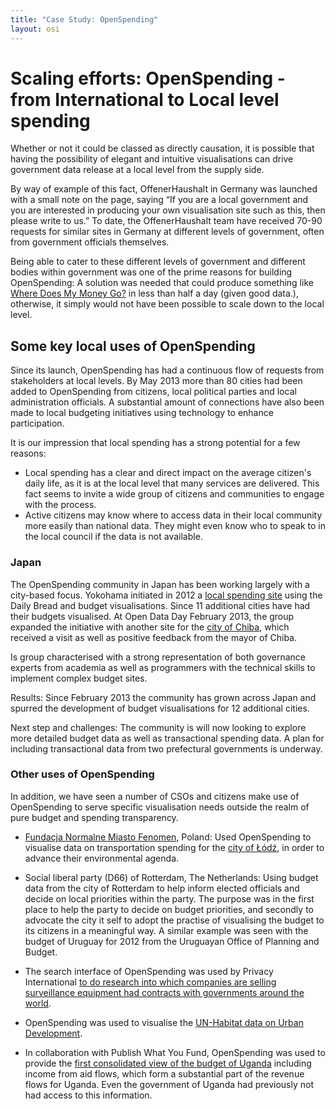```yaml
---
title: "Case Study: OpenSpending"
layout: osi
---
```


# Scaling efforts: OpenSpending - from International to Local level spending 

Whether or not it could be classed as directly causation, it is possible that having the possibility of elegant and intuitive visualisations can drive government data release at a local level from the supply side. 

By way of example of this fact, OffenerHaushalt in Germany was launched with a small note on the page, saying “If you are a local government and you are interested in producing your own visualisation site such as this, then please write to us.” To date, the OffenerHaushalt team have received 70-90 requests for similar sites in Germany at different levels of government, often from government officials themselves. 

Being able to cater to these different levels of government and different bodies within government was one of the prime reasons for building OpenSpending: A solution was needed that could produce something like <a href="http://wheredoesmymoneygo.org">Where Does My Money Go?</a> in less than half a day (given good data.), otherwise, it simply would not have been possible to scale down to the local level. 


## Some key local uses of OpenSpending 

Since its launch, OpenSpending has had a continuous flow of requests from stakeholders at local levels. By May 2013 more than 80 cities had been added to OpenSpending from citizens, local political parties and local administration officials. A substantial amount of connections have also been made to local budgeting initiatives using technology to enhance participation. 

It is our impression that local spending has a strong potential for a few reasons:

* Local spending has a clear and direct impact on the average citizen's daily life, as it is at the local level that many services are delivered. This fact seems to invite a wide group of citizens and communities to engage with the process.
* Active citizens may know where to access data in their local community more easily than national data. They might even know who to speak to in the local council if the data is not available.

### Japan

The OpenSpending community in Japan has been working largely with a city-based focus. Yokohama initiated in 2012 a <a href="http://spending.jp/">local spending site</a> using the Daily Bread and budget visualisations. Since 11 additional cities have had their budgets visualised. At Open Data Day February 2013, the group expanded the initiative with another site for the <a href="http://chiba.spending.jp/">city of Chiba</a>, which received a visit as well as positive feedback from the mayor of Chiba.

Is group characterised with a strong representation of both governance experts from academia as well as programmers with the technical skills to implement complex budget sites.  

Results: Since February 2013 the community has grown across Japan and spurred the development of budget visualisations for 12 additional cities. 

Next step and challenges: The community is will now looking to explore more detailed budget data as well as transactional spending data. A plan for including transactional data from two prefectural governments is underway. 

### Other uses of OpenSpending

In addition, we have seen a number of CSOs and citizens make use of OpenSpending to serve specific visualisation needs outside the realm of pure budget and spending transparency.  

* <a href="http://www.fundacjafenomen.pl/">Fundacja Normalne Miasto Fenomen</a>, Poland: Used OpenSpending to visualise data on transportation spending for the <a href="http://www.google.com/url?q=http%3A%2F%2Fopenspending.org%2Flodz_2013_transport_budget&sa=D&sntz=1&usg=AFQjCNGQheo8Wg1kQ7ztn27o2k7TqcsV8Q">city of  Łódź</a>, in order to advance their environmental agenda. 
	
* Social liberal party (D66) of Rotterdam, The Netherlands: Using budget data from the city of Rotterdam to help inform elected officials and decide on local priorities within the party. The purpose was in the first place to help the party to decide on budget priorities, and secondly to advocate the city it self to adopt the practise of visualising the budget to its citizens in a meaningful way. A similar example was seen with the budget of Uruguay for 2012 from the Uruguayan Office of Planning and Budget. 

* The search interface of OpenSpending was used by Privacy International <a href="http://community.openspending.org/2012/02/how-spending-stories-fact-checks-big-brother-the-wiretappers-ball/">to do research into which companies are selling surveillance equipment had contracts with governments around the world</a>. 

* OpenSpending was used to visualise the <a href="http://community.openspending.org/2013/04/visualising-urban-development-data-at-un-habitat/">UN-Habitat data on Urban Development</a>.  

* In collaboration with Publish What You Fund, OpenSpending was used to provide the <a href="http://publishwhatyoufund.org/uganda/#/~/aid-and-domestic-spending-in-uganda-br----usd-">first consolidated view of the budget of Uganda</a> including income from aid flows, which form a substantial part of the revenue flows for Uganda. Even the government of Uganda had previously not had access to this information. 

